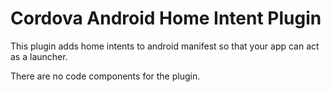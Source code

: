 Cordova Android Home Intent Plugin
=================================

This plugin adds home intents to android manifest so that your app can act as a launcher.

There are no code components for the plugin.


